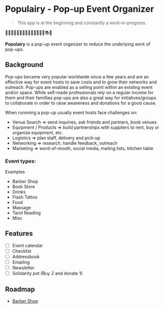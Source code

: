 # Populairy - Pop-up Event Organizer

> This app is at the beginning and constantly a work-in-progress.

🍿🥒🍅🥕🥮🍕🍰🥤🥢🥣🍱🌮🥐🥂📚🍵

**Populairy** is a pop-up event organizer to reduce the underlying work of pop-ups.

## Background

Pop-ups became very popular worldwide since a few years and are an effective way for event hosts to save costs and to grow their networks and outreach. Pop-ups are enabled as a selling point within an existing event and/or space. While self-made professionals rely on a regular income for them and their famillies pop-ups are also a great way for initiatives/groups to collaborate in order to raise awareness and donations for a good cause.

When runnning a pop-up usually event hosts face challenges on:

- Venue Search => send inquiries, ask friends and partners, book venues
- Equipment / Products => build partnerships with suppliers to rent, buy or organize equipment, etc.
- Logistics => plan staff, delivery and pick-up
- Networking => research, handle feedback, outreach
- Marketing => word-of-mouth, social media, mailing lists, kitchen table

### Event types:

Examples

- Barber Shop
- Book Store
- Drinks
- Flash Tattoo
- Food
- Massage
- Tarot Reading
- Misc

## Features

- [ ] Event calendar
- [ ] Checklist
- [ ] Addressbook
- [ ] Emailing
- [ ] Newsletter
- [ ] Solidarity pot (Buy 2 and donate 1)

## Roadmap

- [Barber Shop](docs/BARBERSHOP.md)